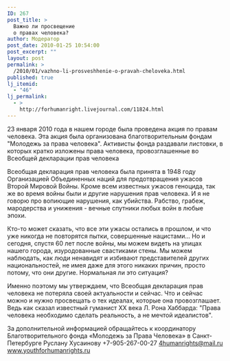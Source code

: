 ```yaml
---
ID: 267
post_title: >
  Важно ли просвещение
  о правах человека?
author: Модератор
post_date: 2010-01-25 10:54:00
post_excerpt: ""
layout: post
permalink: >
  /2010/01/vazhno-li-prosveshhenie-o-pravah-cheloveka.html
published: true
lj_itemid:
  - "46"
lj_permalink:
  - >
    http://forhumanright.livejournal.com/11824.html
---
```

23 января 2010 года в нашем городе была проведена акция по правам человека. Эта акция была организована благотворительным фондам "Молодежь за права человека". Активисты фонда раздавали листовки, в которых кратко изложены права человека, провозглашенные во Всеобщей декларации прав человека

Всеобщая декларация прав человека была принята в 1948 году Организацией Объединенных наций для предотвращения ужасов Второй Мировой Войны. Кроме всем известных ужасов геноцида, так же во время войны были и другие нарушения прав человека. И я не говорю про вопиющие нарушения, как убийства. Рабство, грабеж, мародерства и унижения - вечные спутники любых войн в любые эпохи.

Кто-то может сказать, что все эти ужасы остались в прошлом, и что уже никогда не повторятся пытки, совершенные нацистами... Но и сегодня, спустя 60 лет после войны, мы можем видеть на улицах нашего города, изуродованные свастиками стены. Мы можем наблюдать, как люди ненавидят и избивают представителей других национальностей, не имея даже для этого никаких причин, просто потому, что они другие. Нормальная ли это ситуация?

Именно поэтому мы утверждаем, что Всеобщая декларация прав человека не потеряла своей актуальности и сейчас. Что и сейчас можно и нужно просвещать о тех идеалах, которые она провозглашает. Ведь как сказал известный гуманист ХХ века Л. Рона Хаббарда: "Права человека необходимо сделать реальность, а не мечтой идеалистов".

За дополнительной информацией обращайтесь к координатору
Благотворительного фонда «Молодежь за Права Человека» в Санкт-Петербурге
Руслану Хусаинову
+7-905-267-00-27
4humanrights@mail.ru
www.youthforhumanrights.ru
